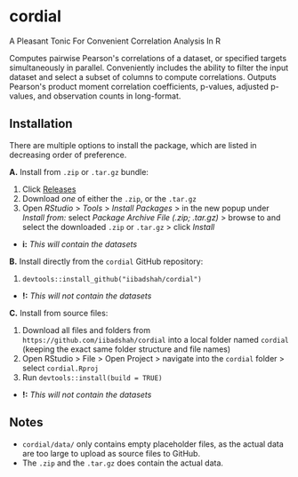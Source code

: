 # cordial
A Pleasant Tonic For Convenient Correlation Analysis In R

Computes pairwise Pearson's correlations of a dataset, or 
specified targets simultaneously in parallel. Conveniently includes the 
ability to filter the input dataset and select a subset of columns to 
compute correlations. Outputs Pearson's product moment correlation 
coefficients, p-values, adjusted p-values, and observation counts in 
long-format.

## Installation
There are multiple options to install the package, which are listed in decreasing order of preference.

**A.** Install from `.zip` or `.tar.gz` bundle:
  1. Click [Releases](https://github.com/iibadshah/cordial/releases)
  2. Download *one* of either the `.zip`, or the `.tar.gz`
  3. Open *RStudio* > *Tools* > *Install Packages* > in the new popup under *Install from:* select *Package Archive File (.zip; .tar.gz)* > browse to and select the downloaded `.zip` or `.tar.gz` > click *Install*
  - **i:** *This will contain the datasets*

**B.** Install directly from the `cordial` GitHub repository:
  1. `devtools::install_github("iibadshah/cordial")`
  - **!:** *This will not contain the datasets*

**C.** Install from source files:
  1. Download all files and folders from `https://github.com/iibadshah/cordial` into a local folder named `cordial` (keeping the exact same folder structure and file names)
  2. Open RStudio > File > Open Project > navigate into the `cordial` folder > select `cordial.Rproj`
  3. Run `devtools::install(build = TRUE)`
  - **!:** *This will not contain the datasets*

## Notes
  - `cordial/data/` only contains empty placeholder files, as the actual data are too large to upload as source files to GitHub.
  - The `.zip` and the `.tar.gz` does contain the actual data.

